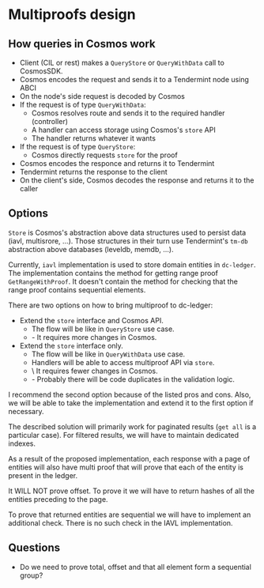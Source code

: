# Multiproofs design

## How queries in Cosmos work

- Client (CIL or rest) makes a `QueryStore` or `QueryWithData`  call to CosmosSDK.
- Cosmos encodes the request and sends it to a Tendermint node using ABCI
- On the node's side request is decoded by Cosmos
- If the request is of type `QueryWithData`:
  - Cosmos resolves route and sends it to the required handler (controller)
  - A handler can access storage using Cosmos's `store` API
  - The handler returns whatever it wants
- If the request is of type `QueryStore`:
  - Cosmos directly requests `store` for the proof
- Cosmos encodes the responce and returns it to Tendermint
- Tendermint returns the response to the client
- On the client's side, Cosmos decodes the response and returns it to the caller

## Options

`Store` is Cosmos's abstraction above data structures used to persist data (iavl, multisrore, ...). Those structures in their turn use Tendermint's `tm-db` abstraction above databases (leveldb, memdb, ...).

Currently, `iavl` implementation is used to store domain entities in `dc-ledger`. The implementation contains the method for getting range proof `GetRangeWithProof`. It doesn't contain the method for checking that the range proof contains sequential elements.

There are two options on how to bring multiproof to dc-ledger:

- Extend the `store` interface and Cosmos API.
  - The flow will be like in `QueryStore` use case.
  - \- It requires more changes in Cosmos.
- Extend the `store` interface only.
  - The flow will be like in `QueryWithData` use case.
  - Handlers will be able to access multiproof API via `store`.
  - \  It requires fewer changes in Cosmos.
  - \- Probably there will be code duplicates in the validation logic.

I recommend the second option because of the listed pros and cons. Also, we will be able to take the implementation and extend it to the first option if necessary.

The described solution will primarily work for paginated results (`get all` is a particular case). For filtered results, we will have to maintain dedicated indexes.

As a result of the proposed implementation, each response with a page of entities will also have multi proof that will prove that each of the entity is present in the ledger.

It WILL NOT prove offset. To prove it we will have to return hashes of all the entities preceding to the page.

To prove that returned entities are sequential we will have to implement an additional check. There is no such check in the IAVL implementation.

## Questions

- Do we need to prove total, offset and that all element form a sequential group?